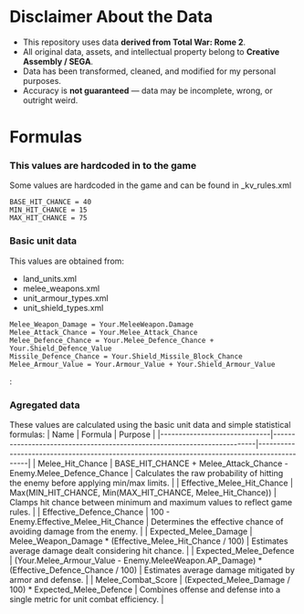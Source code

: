 # Disclaimer About the Data
- This repository uses data **derived from Total War: Rome 2**.  
- All original data, assets, and intellectual property belong to **Creative Assembly / SEGA**.  
- Data has been transformed, cleaned, and modified for my personal purposes.  
- Accuracy is **not guaranteed** — data may be incomplete, wrong, or outright weird. 


# Formulas


### This values are hardcoded in to the game
Some values are hardcoded in the game and can be found in _kv_rules.xml
```
BASE_HIT_CHANCE = 40
MIN_HIT_CHANCE = 15
MAX_HIT_CHANCE = 75
```

### Basic unit data
This values are obtained from:
- land_units.xml
- melee_weapons.xml
- unit_armour_types.xml
- unit_shield_types.xml

```
Melee_Weapon_Damage = Your.MeleeWeapon.Damage
Melee_Attack_Chance = Your.Melee_Attack_Chance
Melee_Defence_Chance = Your.Melee_Defence_Chance + Your.Shield_Defence_Value
Missile_Defence_Chance = Your.Shield_Missile_Block_Chance
Melee_Armour_Value = Your.Armour_Value + Your.Shield_Armour_Value
```
:
### Agregated data
These values are calculated using the basic unit data and simple statistical formulas:
| Name                        | Formula                                                                 | Purpose                                                                                     |
|------------------------------|-------------------------------------------------------------------------|---------------------------------------------------------------------------------------------|
| Melee_Hit_Chance             | BASE_HIT_CHANCE + Melee_Attack_Chance - Enemy.Melee_Defence_Chance      | Calculates the raw probability of hitting the enemy before applying min/max limits.        |
| Effective_Melee_Hit_Chance   | Max(MIN_HIT_CHANCE, Min(MAX_HIT_CHANCE, Melee_Hit_Chance))              | Clamps hit chance between minimum and maximum values to reflect game rules.                |
| Effective_Defence_Chance     | 100 - Enemy.Effective_Melee_Hit_Chance                                   | Determines the effective chance of avoiding damage from the enemy.                          |
| Expected_Melee_Damage        | Melee_Weapon_Damage * (Effective_Melee_Hit_Chance / 100)                | Estimates average damage dealt considering hit chance.                                      |
| Expected_Melee_Defence       | (Your.Melee_Armour_Value - Enemy.MeleeWeapon.AP_Damage) * (Effective_Defence_Chance / 100) | Estimates average damage mitigated by armor and defense.                                    |
| Melee_Combat_Score           | (Expected_Melee_Damage / 100) * Expected_Melee_Defence                  | Combines offense and defense into a single metric for unit combat efficiency.              |

